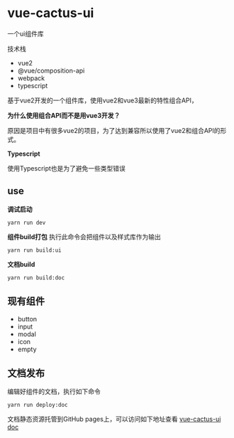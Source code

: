 # vue-cactus-ui

一个ui组件库

技术栈
- vue2
- @vue/composition-api 
- webpack 
- typescript

基于vue2开发的一个组件库，使用vue2和vue3最新的特性组合API，

**为什么使用组合API而不是用vue3开发？**

原因是项目中有很多vue2的项目，为了达到兼容所以使用了vue2和组合API的形式。

**Typescript**

使用Typescript也是为了避免一些类型错误

## use

**调试启动**

```shell
yarn run dev
```

**组件build打包**
执行此命令会把组件以及样式库作为输出

```shell
yarn run build:ui
```

**文档build**

```shell
yarn run build:doc
```

## 现有组件

* button
* input
* modal
* icon
* empty

## 文档发布

编辑好组件的文档，执行如下命令

```shell
yarn run deploy:doc
```

文档静态资源托管到GitHub pages上，可以访问如下地址查看
[vue-cactus-ui doc](https://onemoretime1357.github.io/vue-cactus-ui/#/)